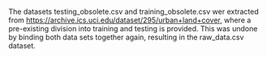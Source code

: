 The datasets testing_obsolete.csv and training_obsolete.csv wer extracted from https://archive.ics.uci.edu/dataset/295/urban+land+cover, where a pre-existing division into training and testing is provided. This was undone by binding both data sets together again, resulting in the raw_data.csv dataset.